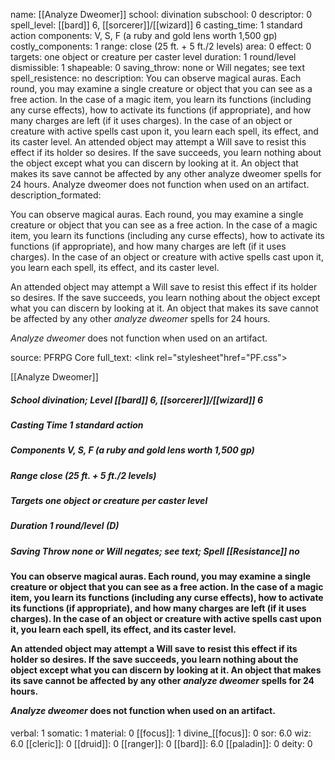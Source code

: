 name: [[Analyze Dweomer]]
school: divination
subschool: 0
descriptor: 0
spell_level: [[bard]] 6, [[sorcerer]]/[[wizard]] 6
casting_time: 1 standard action
components: V, S, F (a ruby and gold lens worth 1,500 gp)
costly_components: 1
range: close (25 ft. + 5 ft./2 levels)
area: 0
effect: 0
targets: one object or creature per caster level
duration: 1 round/level
dismissible: 1
shapeable: 0
saving_throw: none or Will negates; see text
spell_resistence: no
description: You can observe magical auras. Each round, you may examine a single creature or object that you can see as a free action. In the case of a magic item, you learn its functions (including any curse effects), how to activate its functions (if appropriate), and how many charges are left (if it uses charges). In the case of an object or creature with active spells cast upon it, you learn each spell, its effect, and its caster level. An attended object may attempt a Will save to resist this effect if its holder so desires. If the save succeeds, you learn nothing about the object except what you can discern by looking at it. An object that makes its save cannot be affected by any other analyze dweomer spells for 24 hours. Analyze dweomer does not function when used on an artifact.
description_formated: <p>You can observe magical auras. Each round, you may examine a single creature or object that you can see as a free action. In the case of a magic item, you learn its functions (including any curse effects), how to activate its functions (if appropriate), and how many charges are left (if it uses charges). In the case of an object or creature with active spells cast upon it, you learn each spell, its effect, and its caster level.</p><p>An attended object may attempt a Will save to resist this effect if its holder so desires. If the save succeeds, you learn nothing about the object except what you can discern by looking at it. An object that makes its save cannot be affected by any other <i>analyze dweomer</i> spells for 24 hours.</p><p><i>Analyze dweomer</i> does not function when used on an artifact.</p>
source: PFRPG Core
full_text: <link rel="stylesheet"href="PF.css"><div class="heading"><p class="alignleft">[[Analyze Dweomer]] </p><div style="clear: both;"></div></div><div><h5><b>School </b>divination; <b>Level </b>[[bard]] 6, [[sorcerer]]/[[wizard]] 6</h5><h5><b>Casting Time </b>1 standard action</h5><h5><b>Components </b>V, S, F (a ruby and gold lens worth 1,500 gp)</h5><h5><b>Range </b>close (25 ft. + 5 ft./2 levels)</h5><h5><b>Targets </b> one object or creature per caster level</h5><h5><b>Duration </b>1 round/level (D)</h5><h5><b>Saving Throw </b>none or Will negates; see text; <b>Spell [[Resistance]] </b>no</h5></div><div><h4><p>You can observe magical auras. Each round, you may examine a single creature or object that you can see as a free action. In the case of a magic item, you learn its functions (including any curse effects), how to activate its functions (if appropriate), and how many charges are left (if it uses charges). In the case of an object or creature with active spells cast upon it, you learn each spell, its effect, and its caster level.</p><p>An attended object may attempt a Will save to resist this effect if its holder so desires. If the save succeeds, you learn nothing about the object except what you can discern by looking at it. An object that makes its save cannot be affected by any other <i>analyze dweomer</i> spells for 24 hours.</p><p><i>Analyze dweomer</i> does not function when used on an artifact.</p></h4></div>
verbal: 1
somatic: 1
material: 0
[[focus]]: 1
divine_[[focus]]: 0
sor: 6.0
wiz: 6.0
[[cleric]]: 0
[[druid]]: 0
[[ranger]]: 0
[[bard]]: 6.0
[[paladin]]: 0
deity: 0
